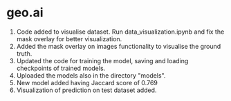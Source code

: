 # geo.ai

1. Code added to visualise dataset. Run data_visualization.ipynb and fix the mask overlay for better visualization.
2. Added the mask overlay on images functionality to visualise the ground truth.	
3. Updated the code for training the model, saving and loading checkpoints of trained models.
4. Uploaded the models also in the directory "models".
5. New model added having Jaccard score of 0.769
6. Visualization of prediction on test dataset added.
